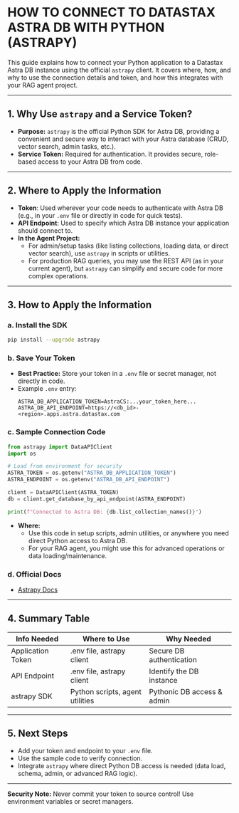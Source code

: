 # HOW TO CONNECT TO DATASTAX ASTRA DB WITH PYTHON (ASTRAPY)

This guide explains how to connect your Python application to a Datastax Astra DB instance using the official `astrapy` client. It covers where, how, and why to use the connection details and token, and how this integrates with your RAG agent project.

---

## 1. **Why Use `astrapy` and a Service Token?**
- **Purpose:** `astrapy` is the official Python SDK for Astra DB, providing a convenient and secure way to interact with your Astra database (CRUD, vector search, admin tasks, etc.).
- **Service Token:** Required for authentication. It provides secure, role-based access to your Astra DB from code.

---

## 2. **Where to Apply the Information**
- **Token**: Used wherever your code needs to authenticate with Astra DB (e.g., in your `.env` file or directly in code for quick tests).
- **API Endpoint**: Used to specify which Astra DB instance your application should connect to.
- **In the Agent Project:**
    - For admin/setup tasks (like listing collections, loading data, or direct vector search), use `astrapy` in scripts or utilities.
    - For production RAG queries, you may use the REST API (as in your current agent), but `astrapy` can simplify and secure code for more complex operations.

---

## 3. **How to Apply the Information**

### a. **Install the SDK**
```sh
pip install --upgrade astrapy
```

### b. **Save Your Token**
- **Best Practice:** Store your token in a `.env` file or secret manager, not directly in code.
- Example `.env` entry:
  ```env
  ASTRA_DB_APPLICATION_TOKEN=AstraCS:...your_token_here...
  ASTRA_DB_API_ENDPOINT=https://<db_id>-<region>.apps.astra.datastax.com
  ```

### c. **Sample Connection Code**
```python
from astrapy import DataAPIClient
import os

# Load from environment for security
ASTRA_TOKEN = os.getenv("ASTRA_DB_APPLICATION_TOKEN")
ASTRA_ENDPOINT = os.getenv("ASTRA_DB_API_ENDPOINT")

client = DataAPIClient(ASTRA_TOKEN)
db = client.get_database_by_api_endpoint(ASTRA_ENDPOINT)

print(f"Connected to Astra DB: {db.list_collection_names()}")
```

- **Where:**
    - Use this code in setup scripts, admin utilities, or anywhere you need direct Python access to Astra DB.
    - For your RAG agent, you might use this for advanced operations or data loading/maintenance.

### d. **Official Docs**
- [Astrapy Docs](https://docs.datastax.com/en/astra-api-docs/_attachments/python-client/astrapy/index.html)

---

## 4. **Summary Table**
| Info Needed        | Where to Use                        | Why Needed                      |
|--------------------|-------------------------------------|---------------------------------|
| Application Token  | .env file, astrapy client           | Secure DB authentication        |
| API Endpoint       | .env file, astrapy client           | Identify the DB instance        |
| astrapy SDK        | Python scripts, agent utilities     | Pythonic DB access & admin      |

---

## 5. **Next Steps**
- Add your token and endpoint to your `.env` file.
- Use the sample code to verify connection.
- Integrate `astrapy` where direct Python DB access is needed (data load, schema, admin, or advanced RAG logic).

---

**Security Note:** Never commit your token to source control! Use environment variables or secret managers.
